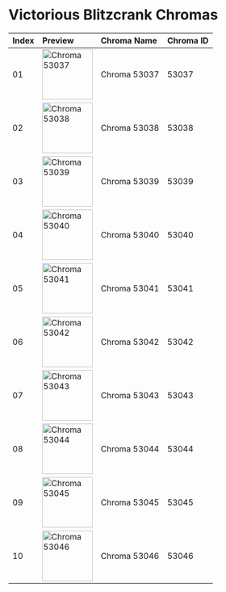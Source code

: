 # Victorious Blitzcrank Chromas

| Index | Preview | Chroma Name | Chroma ID |
|:---|:---|:---|:---|
| 01 | <img src='https://raw.communitydragon.org/latest/plugins/rcp-be-lol-game-data/global/default/v1/champion-chroma-images/53/53037.png' alt='Chroma 53037' width='100'> | Chroma 53037 | 53037 |
| 02 | <img src='https://raw.communitydragon.org/latest/plugins/rcp-be-lol-game-data/global/default/v1/champion-chroma-images/53/53038.png' alt='Chroma 53038' width='100'> | Chroma 53038 | 53038 |
| 03 | <img src='https://raw.communitydragon.org/latest/plugins/rcp-be-lol-game-data/global/default/v1/champion-chroma-images/53/53039.png' alt='Chroma 53039' width='100'> | Chroma 53039 | 53039 |
| 04 | <img src='https://raw.communitydragon.org/latest/plugins/rcp-be-lol-game-data/global/default/v1/champion-chroma-images/53/53040.png' alt='Chroma 53040' width='100'> | Chroma 53040 | 53040 |
| 05 | <img src='https://raw.communitydragon.org/latest/plugins/rcp-be-lol-game-data/global/default/v1/champion-chroma-images/53/53041.png' alt='Chroma 53041' width='100'> | Chroma 53041 | 53041 |
| 06 | <img src='https://raw.communitydragon.org/latest/plugins/rcp-be-lol-game-data/global/default/v1/champion-chroma-images/53/53042.png' alt='Chroma 53042' width='100'> | Chroma 53042 | 53042 |
| 07 | <img src='https://raw.communitydragon.org/latest/plugins/rcp-be-lol-game-data/global/default/v1/champion-chroma-images/53/53043.png' alt='Chroma 53043' width='100'> | Chroma 53043 | 53043 |
| 08 | <img src='https://raw.communitydragon.org/latest/plugins/rcp-be-lol-game-data/global/default/v1/champion-chroma-images/53/53044.png' alt='Chroma 53044' width='100'> | Chroma 53044 | 53044 |
| 09 | <img src='https://raw.communitydragon.org/latest/plugins/rcp-be-lol-game-data/global/default/v1/champion-chroma-images/53/53045.png' alt='Chroma 53045' width='100'> | Chroma 53045 | 53045 |
| 10 | <img src='https://raw.communitydragon.org/latest/plugins/rcp-be-lol-game-data/global/default/v1/champion-chroma-images/53/53046.png' alt='Chroma 53046' width='100'> | Chroma 53046 | 53046 |
